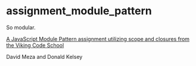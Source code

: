 # assignment_module_pattern
So modular.

[A JavaScript Module Pattern assignment utilizing scope and closures from the Viking Code School](http://www.vikingcodeschool.com)

David Meza and Donald Kelsey
